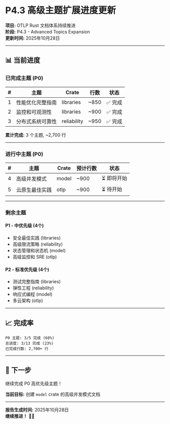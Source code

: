 # P4.3 高级主题扩展进度更新

**项目:** OTLP Rust 文档体系持续推进  
**阶段:** P4.3 - Advanced Topics Expansion  
**更新时间:** 2025年10月28日

---

## 📊 当前进度

### 已完成主题 (P0)

| # | 主题 | Crate | 行数 | 状态 |
|---|------|-------|------|------|
| 1 | 性能优化完整指南 | libraries | ~850 | ✅ 完成 |
| 2 | 监控和可观测性 | libraries | ~900 | ✅ 完成 |
| 3 | 分布式系统可靠性 | reliability | ~950 | ✅ 完成 |

**累计完成:** 3 个主题, ~2,700 行

---

### 进行中主题 (P0)

| # | 主题 | Crate | 预计行数 | 状态 |
|---|------|-------|----------|------|
| 4 | 高级并发模式 | model | ~900 | ⏳ 即将开始 |
| 5 | 云原生最佳实践 | otlp | ~900 | ⏳ 待开始 |

---

### 剩余主题

#### P1 - 中优先级 (4个)
- 安全最佳实践 (libraries)
- 高级限流策略 (reliability)
- 状态管理和状态机 (model)
- 高级监控和 SRE (otlp)

#### P2 - 标准优先级 (4个)
- 测试完整指南 (libraries)
- 弹性工程 (reliability)
- 响应式编程 (model)
- 多云架构 (otlp)

---

## 📈 完成率

```
P0 主题: 3/5 完成 (60%)
总进度: 3/13 完成 (23%)
已完成行数: 2,700+ 行
```

---

## 🎯 下一步

继续完成 P0 高优先级主题！

**当前目标:** 创建 `model` crate 的高级并发模式文档

---

**报告生成时间:** 2025年10月28日  
**继续推进！** 🚀💪


